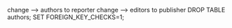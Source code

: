 change --> authors to reporter
change --> editors to publisher
 DROP TABLE authors; SET FOREIGN_KEY_CHECKS=1;